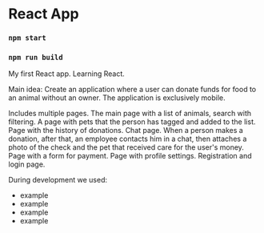 # React App

### `npm start`

### `npm run build`

My first React app.
Learning React.

Main idea:
Create an application where a user can donate funds for food to an animal without an owner. The application is exclusively mobile.

Includes multiple pages.
The main page with a list of animals, search with filtering.
A page with pets that the person has tagged and added to the list.
Page with the history of donations.
Chat page. When a person makes a donation, after that, an employee contacts him in a chat, then attaches a photo of the check and the pet that received care for the user's money.
Page with a form for payment.
Page with profile settings.
Registration and login page.

During development we used:
- example
- example
- example
- example